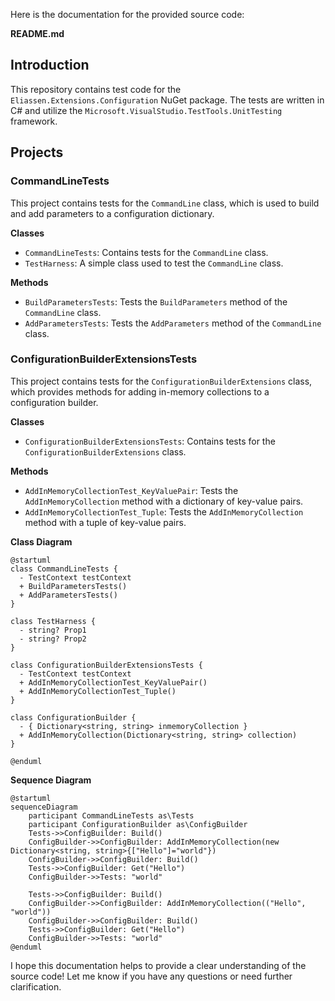 Here is the documentation for the provided source code:

**README.md**

## Introduction

This repository contains test code for the `Eliassen.Extensions.Configuration` NuGet package. The tests are written in C# and utilize the `Microsoft.VisualStudio.TestTools.UnitTesting` framework.

## Projects

### CommandLineTests

This project contains tests for the `CommandLine` class, which is used to build and add parameters to a configuration dictionary.

**Classes**

* `CommandLineTests`: Contains tests for the `CommandLine` class.
* `TestHarness`: A simple class used to test the `CommandLine` class.

**Methods**

* `BuildParametersTests`: Tests the `BuildParameters` method of the `CommandLine` class.
* `AddParametersTests`: Tests the `AddParameters` method of the `CommandLine` class.

### ConfigurationBuilderExtensionsTests

This project contains tests for the `ConfigurationBuilderExtensions` class, which provides methods for adding in-memory collections to a configuration builder.

**Classes**

* `ConfigurationBuilderExtensionsTests`: Contains tests for the `ConfigurationBuilderExtensions` class.

**Methods**

* `AddInMemoryCollectionTest_KeyValuePair`: Tests the `AddInMemoryCollection` method with a dictionary of key-value pairs.
* `AddInMemoryCollectionTest_Tuple`: Tests the `AddInMemoryCollection` method with a tuple of key-value pairs.

**Class Diagram**

```plantuml
@startuml
class CommandLineTests {
  - TestContext testContext
  + BuildParametersTests()
  + AddParametersTests()
}

class TestHarness {
  - string? Prop1
  - string? Prop2
}

class ConfigurationBuilderExtensionsTests {
  - TestContext testContext
  + AddInMemoryCollectionTest_KeyValuePair()
  + AddInMemoryCollectionTest_Tuple()
}

class ConfigurationBuilder {
  - { Dictionary<string, string> inmemoryCollection }
  + AddInMemoryCollection(Dictionary<string, string> collection)
}

@enduml
```

**Sequence Diagram**

```plantuml
@startuml
sequenceDiagram
    participant CommandLineTests as\Tests
    participant ConfigurationBuilder as\ConfigBuilder
    Tests->>ConfigBuilder: Build()
    ConfigBuilder->>ConfigBuilder: AddInMemoryCollection(new Dictionary<string, string>{["Hello"]="world"})
    ConfigBuilder->>ConfigBuilder: Build()
    Tests->>ConfigBuilder: Get("Hello")
    ConfigBuilder->>Tests: "world"

    Tests->>ConfigBuilder: Build()
    ConfigBuilder->>ConfigBuilder: AddInMemoryCollection(("Hello", "world"))
    ConfigBuilder->>ConfigBuilder: Build()
    Tests->>ConfigBuilder: Get("Hello")
    ConfigBuilder->>Tests: "world"
@enduml
```

I hope this documentation helps to provide a clear understanding of the source code! Let me know if you have any questions or need further clarification.
